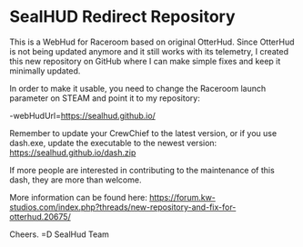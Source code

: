 # SealHUD Redirect Repository

This is a WebHud for Raceroom based on original OtterHud.
Since OtterHud is not being updated anymore and it still works with its telemetry, I created this new repository on GitHub where I can make simple fixes and keep it minimally updated.

In order to make it usable, you need to change the Raceroom launch parameter on STEAM and point it to my repository: 

-webHudUrl=https://sealhud.github.io/

Remember to update your CrewChief to the latest version, or if you use dash.exe, update the executable to the newest version: https://sealhud.github.io/dash.zip

If more people are interested in contributing to the maintenance of this dash, they are more than welcome.

More information can be found here:
https://forum.kw-studios.com/index.php?threads/new-repository-and-fix-for-otterhud.20675/

Cheers. =D
SealHud Team
